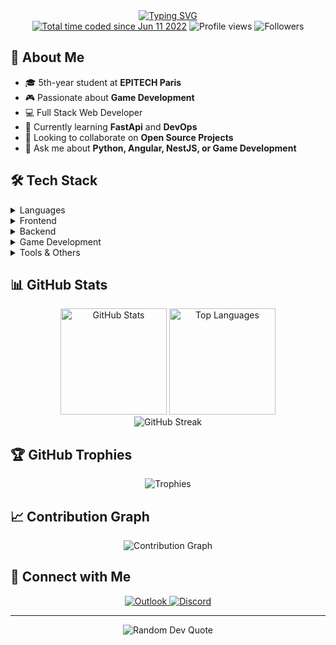 <div align="center">
  <a href="https://git.io/typing-svg">
    <img src="https://readme-typing-svg.demolab.com?font=Fira+Code&size=22&duration=3000&pause=1000&color=36BCF7FF&center=true&vCenter=true&width=500&lines=Hi+👋,+I'm+Hugo+Baret;Software+Engineering+Student+@EPITECH;Game+%26+Web+Development+Enthusiast;Always+learning+new+things" alt="Typing SVG"/>
  </a>
</div>

<div align="center">
  <a href="https://wakatime.com/@62c0a851-43f5-45be-9518-e29113d1ccf8"><img src="https://wakatime.com/badge/user/62c0a851-43f5-45be-9518-e29113d1ccf8.svg" alt="Total time coded since Jun 11 2022" /></a>
  <img src="https://komarev.com/ghpvc/?username=hugobaret&label=Profile%20views&color=0e75b6&style=flat" alt="Profile views"/>
  <img src="https://img.shields.io/github/followers/hugobaret?label=Followers&style=flat&color=0e75b6" alt="Followers"/>
  <!-- wakatime code time -->
</div>

## 🚀 About Me

- 🎓 5th-year student at **EPITECH Paris**
- 🎮 Passionate about **Game Development**
- 💻 Full Stack Web Developer
- 🌱 Currently learning **FastApi** and **DevOps**
- 👯 Looking to collaborate on **Open Source Projects**
- 💬 Ask me about **Python, Angular, NestJS, or Game Development**

## 🛠️ Tech Stack

<details>
<summary>Languages</summary>
<div align="center">
  <img src="https://skillicons.dev/icons?i=c,cpp,cs,typescript,javascript,python" />
</div>
</details>

<details>
<summary>Frontend</summary>
<div align="center">
  <img src="https://skillicons.dev/icons?i=angular,solidjs,html,css,sass" />
</div>
</details>

<details>
<summary>Backend</summary>
<div align="center">
  <img src="https://skillicons.dev/icons?i=nestjs,fastapi,nodejs" />
</div>
</details>

<details>
<summary>Game Development</summary>
<div align="center">
  <img src="https://skillicons.dev/icons?i=unity,godot" />
</div>
</details>

<details>
<summary>Tools & Others</summary>
<div align="center">
  <img src="https://skillicons.dev/icons?i=git,github,docker,windows,linux,vscode,idea" />
</div>
</details>

## 📊 GitHub Stats

<div align="center">
  <img src="https://github-readme-stats.vercel.app/api?username=hugobaret&show_icons=true&theme=tokyonight" alt="GitHub Stats" height="170"/>
  <img src="https://github-readme-stats.vercel.app/api/top-langs/?username=hugobaret&layout=compact&theme=tokyonight" alt="Top Languages" height="170"/>
</div>

<div align="center">
  <img src="https://github-readme-streak-stats.herokuapp.com/?user=hugobaret&theme=tokyonight" alt="GitHub Streak"/>
</div>

## 🏆 GitHub Trophies

<div align="center">
  <img src="https://github-profile-trophy.vercel.app/?username=hugobaret&theme=tokyonight&no-frame=true&row=1&column=7" alt="Trophies"/>
</div>

## 📈 Contribution Graph

<div align="center">
  <img src="https://github-readme-activity-graph.vercel.app/graph?username=hugobaret&theme=tokyo-night" alt="Contribution Graph"/>
</div>

## 🤝 Connect with Me

<div align="center">
  <a href="mailto:bhugo.pro974@gmail.com">
    <img src="https://img.shields.io/badge/Email-D14836?style=for-the-badge&logo=gmail&logoColor=white" alt="Outlook"/>
  </a>
  <a href="https://discord.com/users/494755469802471425">
    <img src="https://img.shields.io/badge/Discord-7289DA?style=for-the-badge&logo=discord&logoColor=white" alt="Discord"/>
  </a>
</div>

---

<div align="center">
  <img src="https://quotes-github-readme.vercel.app/api?type=horizontal&theme=tokyonight" alt="Random Dev Quote"/>
</div>